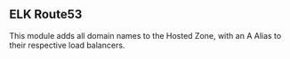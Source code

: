 ## ELK Route53

This module adds all domain names to the Hosted Zone, with an A Alias to
their respective load balancers.

